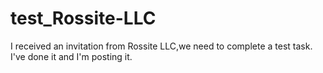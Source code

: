 # test_Rossite-LLC
I received an invitation from Rossite LLC,we need to complete a test task. I've done it and I'm posting it.
